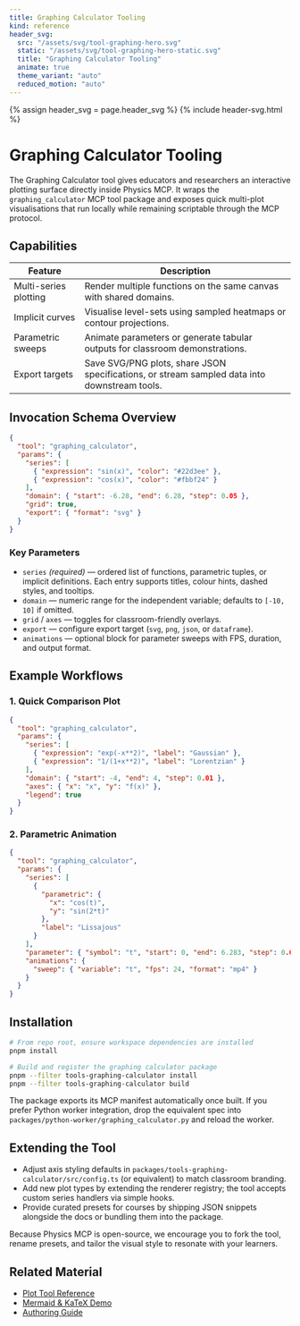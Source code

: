 ```yaml
---
title: Graphing Calculator Tooling
kind: reference
header_svg:
  src: "/assets/svg/tool-graphing-hero.svg"
  static: "/assets/svg/tool-graphing-hero-static.svg"
  title: "Graphing Calculator Tooling"
  animate: true
  theme_variant: "auto"
  reduced_motion: "auto"
---
```


{% assign header_svg = page.header_svg %}
{% include header-svg.html %}

# Graphing Calculator Tooling

The Graphing Calculator tool gives educators and researchers an interactive plotting surface directly inside Physics MCP. It wraps the `graphing_calculator` MCP tool package and exposes quick multi-plot visualisations that run locally while remaining scriptable through the MCP protocol.

## Capabilities

| Feature | Description |
| ------- | ----------- |
| Multi-series plotting | Render multiple functions on the same canvas with shared domains. |
| Implicit curves | Visualise level-sets using sampled heatmaps or contour projections. |
| Parametric sweeps | Animate parameters or generate tabular outputs for classroom demonstrations. |
| Export targets | Save SVG/PNG plots, share JSON specifications, or stream sampled data into downstream tools. |

## Invocation Schema Overview

```json
{
  "tool": "graphing_calculator",
  "params": {
    "series": [
      { "expression": "sin(x)", "color": "#22d3ee" },
      { "expression": "cos(x)", "color": "#fbbf24" }
    ],
    "domain": { "start": -6.28, "end": 6.28, "step": 0.05 },
    "grid": true,
    "export": { "format": "svg" }
  }
}
```

### Key Parameters

- `series` *(required)* — ordered list of functions, parametric tuples, or implicit definitions. Each entry supports titles, colour hints, dashed styles, and tooltips.
- `domain` — numeric range for the independent variable; defaults to `[-10, 10]` if omitted.
- `grid` / `axes` — toggles for classroom-friendly overlays.
- `export` — configure export target (`svg`, `png`, `json`, or `dataframe`).
- `animations` — optional block for parameter sweeps with FPS, duration, and output format.

## Example Workflows

### 1. Quick Comparison Plot

```json
{
  "tool": "graphing_calculator",
  "params": {
    "series": [
      { "expression": "exp(-x**2)", "label": "Gaussian" },
      { "expression": "1/(1+x**2)", "label": "Lorentzian" }
    ],
    "domain": { "start": -4, "end": 4, "step": 0.01 },
    "axes": { "x": "x", "y": "f(x)" },
    "legend": true
  }
}
```

### 2. Parametric Animation

```json
{
  "tool": "graphing_calculator",
  "params": {
    "series": [
      {
        "parametric": {
          "x": "cos(t)",
          "y": "sin(2*t)"
        },
        "label": "Lissajous"
      }
    ],
    "parameter": { "symbol": "t", "start": 0, "end": 6.283, "step": 0.01 },
    "animations": {
      "sweep": { "variable": "t", "fps": 24, "format": "mp4" }
    }
  }
}
```

## Installation

```bash
# From repo root, ensure workspace dependencies are installed
pnpm install

# Build and register the graphing calculator package
pnpm --filter tools-graphing-calculator install
pnpm --filter tools-graphing-calculator build
```

The package exports its MCP manifest automatically once built. If you prefer Python worker integration, drop the equivalent spec into `packages/python-worker/graphing_calculator.py` and reload the worker.

## Extending the Tool

- Adjust axis styling defaults in `packages/tools-graphing-calculator/src/config.ts` (or equivalent) to match classroom branding.
- Add new plot types by extending the renderer registry; the tool accepts custom series handlers via simple hooks.
- Provide curated presets for courses by shipping JSON snippets alongside the docs or bundling them into the package.

Because Physics MCP is open-source, we encourage you to fork the tool, rename presets, and tailor the visual style to resonate with your learners.

## Related Material

- [Plot Tool Reference](Plot.md)
- [Mermaid & KaTeX Demo](../examples/mermaid-and-math.md)
- [Authoring Guide](../contrib/authoring.md)
